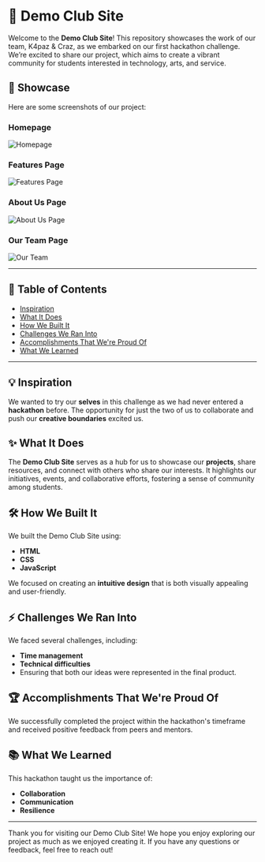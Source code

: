 # 🎉 Demo Club Site

Welcome to the **Demo Club Site**! This repository showcases the work of our team, K4paz & Craz, as we embarked on our first hackathon challenge. We’re excited to share our project, which aims to create a vibrant community for students interested in technology, arts, and service.

## 📸 Showcase

Here are some screenshots of our project:

### Homepage
![Homepage](https://github.com/user-attachments/assets/cfa92e10-102c-4662-beef-3d82bc8ed720)

### Features Page
![Features Page](https://github.com/user-attachments/assets/cd063c10-4d13-44b5-b197-a43b72205e68)

### About Us Page
![About Us Page](https://github.com/user-attachments/assets/dac215d2-f3f2-4876-9c7e-8bbcba18c569)

### Our Team Page
![Our Team](https://github.com/user-attachments/assets/46573036-4c63-4684-94f4-baaea3987ac5)

---

## 🚀 Table of Contents
- [Inspiration](#inspiration)
- [What It Does](#what-it-does)
- [How We Built It](#how-we-built-it)
- [Challenges We Ran Into](#challenges-we-ran-into)
- [Accomplishments That We're Proud Of](#accomplishments-that-were-proud-of)
- [What We Learned](#what-we-learned)


---

## 💡 Inspiration

We wanted to try our **selves** in this challenge as we had never entered a **hackathon** before. The opportunity for just the two of us to collaborate and push our **creative boundaries** excited us.

## ✨ What It Does

The **Demo Club Site** serves as a hub for us to showcase our **projects**, share resources, and connect with others who share our interests. It highlights our initiatives, events, and collaborative efforts, fostering a sense of community among students.

## 🛠️ How We Built It

We built the Demo Club Site using:
- **HTML**
- **CSS**
- **JavaScript**

We focused on creating an **intuitive design** that is both visually appealing and user-friendly.

## ⚡ Challenges We Ran Into

We faced several challenges, including:
- **Time management**
- **Technical difficulties**
- Ensuring that both our ideas were represented in the final product.

## 🏆 Accomplishments That We're Proud Of

We successfully completed the project within the hackathon's timeframe and received positive feedback from peers and mentors. 

## 📚 What We Learned

This hackathon taught us the importance of:
- **Collaboration**
- **Communication**
- **Resilience**

---

Thank you for visiting our Demo Club Site! We hope you enjoy exploring our project as much as we enjoyed creating it. If you have any questions or feedback, feel free to reach out!
